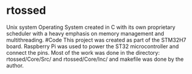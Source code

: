 # rtossed
Unix system Operating System created in C with its own proprietary scheduler with a heavy emphasis on memory management and multithreading. 
#Code
This project was created as part of the STM32H7 board. Raspberry Pi was used to power the ST32 microcontroller and connect the pins. 
Most of the work was done in the directory: rtossed/Core/Src/ and rtossed/Core/Inc/ and makefile was done by the author.
